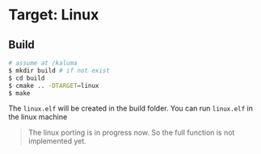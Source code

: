 Target: Linux
=============

## Build

```sh
# assume at /kaluma
$ mkdir build # if not exist
$ cd build
$ cmake .. -DTARGET=linux
$ make
```

The `linux.elf` will be created in the build folder.
You can run `linux.elf` in the linux machine

> The linux porting is in progress now. So the full function is not implemented yet.
